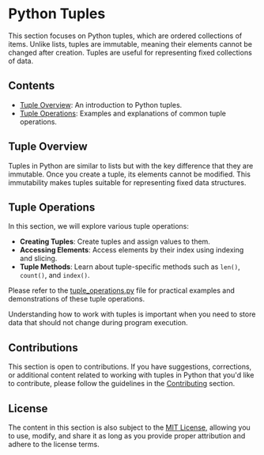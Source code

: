 # Python Tuples

This section focuses on Python tuples, which are ordered collections of items. Unlike lists, tuples are immutable, meaning their elements cannot be changed after creation. Tuples are useful for representing fixed collections of data.

## Contents

- [Tuple Overview](README.md): An introduction to Python tuples.
- [Tuple Operations](tuple_operations.py): Examples and explanations of common tuple operations.

## Tuple Overview

Tuples in Python are similar to lists but with the key difference that they are immutable. Once you create a tuple, its elements cannot be modified. This immutability makes tuples suitable for representing fixed data structures.

## Tuple Operations

In this section, we will explore various tuple operations:

- **Creating Tuples**: Create tuples and assign values to them.
- **Accessing Elements**: Access elements by their index using indexing and slicing.
- **Tuple Methods**: Learn about tuple-specific methods such as `len()`, `count()`, and `index()`.

Please refer to the [tuple_operations.py](tuple_operations.py) file for practical examples and demonstrations of these tuple operations.

Understanding how to work with tuples is important when you need to store data that should not change during program execution.

## Contributions

This section is open to contributions. If you have suggestions, corrections, or additional content related to working with tuples in Python that you'd like to contribute, please follow the guidelines in the [Contributing](../../Contributing.md) section.

## License

The content in this section is also subject to the [MIT License](../../LICENSE), allowing you to use, modify, and share it as long as you provide proper attribution and adhere to the license terms.
